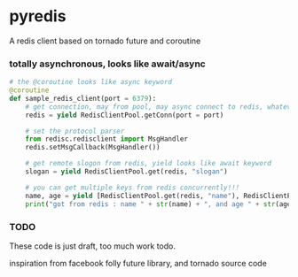 # pyredis
A redis client based on tornado future and coroutine

### totally asynchronous, looks like await/async

```python
# the @coroutine looks like async keyword
@coroutine
def sample_redis_client(port = 6379):
    # get connection, may from pool, may async connect to redis, whatever
    redis = yield RedisClientPool.getConn(port = port)

    # set the protocol parser
    from redisc.redisclient import MsgHandler
    redis.setMsgCallback(MsgHandler())

    # get remote slogon from redis, yield looks like await keyword
    slogan = yield RedisClientPool.get(redis, "slogan")

    # you can get multiple keys from redis concurrently!!!
    name, age = yield [RedisClientPool.get(redis, "name"), RedisClientPool.get(redis, "age")]
    print("got from redis : name " + str(name) + ", and age " + str(age))
```

### TODO
These code is just draft, too much work todo.

inspiration from facebook folly future library, and tornado source code
